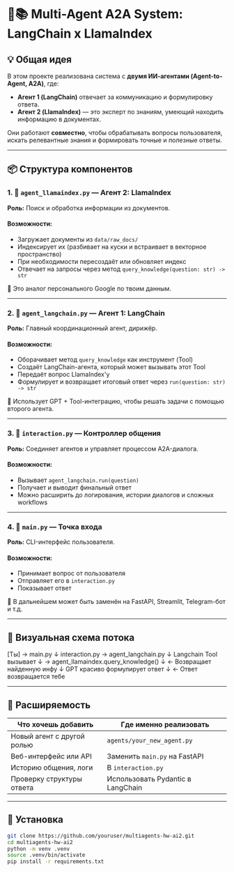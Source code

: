 # 🤖📚 Multi-Agent A2A System: LangChain x LlamaIndex

## 💡 Общая идея

В этом проекте реализована система с **двумя ИИ-агентами (Agent-to-Agent, A2A)**, где:

- **Агент 1 (LangChain)** отвечает за коммуникацию и формулировку ответа.
- **Агент 2 (LlamaIndex)** — это эксперт по знаниям, умеющий находить информацию в документах.

Они работают **совместно**, чтобы обрабатывать вопросы пользователя, искать релевантные знания и формировать точные и полезные ответы.

---

## 📦 Структура компонентов

### 1. 🧠 `agent_llamaindex.py` — Агент 2: LlamaIndex

**Роль:** Поиск и обработка информации из документов.

#### Возможности:
- Загружает документы из `data/raw_docs/`
- Индексирует их (разбивает на куски и встраивает в векторное пространство)
- При необходимости пересоздаёт или обновляет индекс
- Отвечает на запросы через метод `query_knowledge(question: str) -> str`

📌 Это аналог персонального Google по твоим данным.

---

### 2. 🤖 `agent_langchain.py` — Агент 1: LangChain

**Роль:** Главный координационный агент, дирижёр.

#### Возможности:
- Оборачивает метод `query_knowledge` как инструмент (Tool)
- Создаёт LangChain-агента, который может вызывать этот Tool
- Передаёт вопрос LlamaIndex'у
- Формулирует и возвращает итоговый ответ через `run(question: str) -> str`

💬 Использует GPT + Tool-интеграцию, чтобы решать задачи с помощью второго агента.

---

### 3. 🔄 `interaction.py` — Контроллер общения

**Роль:** Соединяет агентов и управляет процессом A2A-диалога.

#### Возможности:
- Вызывает `agent_langchain.run(question)`
- Получает и выводит финальный ответ
- Можно расширить до логирования, истории диалогов и сложных workflows

---

### 4. 🚀 `main.py` — Точка входа

**Роль:** CLI-интерфейс пользователя.

#### Возможности:
- Принимает вопрос от пользователя
- Отправляет его в `interaction.py`
- Показывает ответ

📌 В дальнейшем может быть заменён на FastAPI, Streamlit, Telegram-бот и т.д.

---

## 🔁 Визуальная схема потока

[Ты] → main.py
↓
interaction.py → agent_langchain.py
↓
Langchain Tool вызывает
↓
→ agent_llamaindex.query_knowledge()
↓
← Возвращает найденную инфу
↓
GPT красиво формулирует ответ
↓
← Ответ возвращается тебе



---

## 🔧 Расширяемость

| Что хочешь добавить         | Где именно реализовать               |
|----------------------------|--------------------------------------|
| Новый агент с другой ролью | `agents/your_new_agent.py`          |
| Веб-интерфейс или API       | Заменить `main.py` на FastAPI       |
| Историю общения, логи       | В `interaction.py`                  |
| Проверку структуры ответа   | Использовать Pydantic в LangChain   |

---

## 🧱 Установка

```bash
git clone https://github.com/youruser/multiagents-hw-ai2.git
cd multiagents-hw-ai2
python -m venv .venv
source .venv/bin/activate
pip install -r requirements.txt

